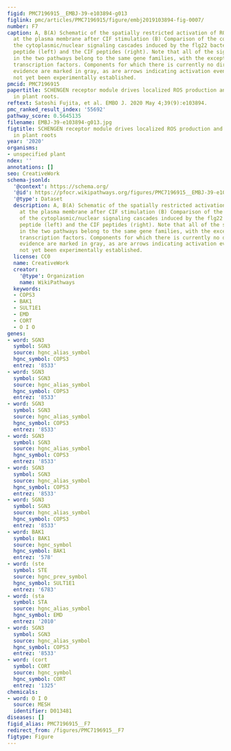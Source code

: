 ```yaml
---
figid: PMC7196915__EMBJ-39-e103894-g013
figlink: pmc/articles/PMC7196915/figure/embj2019103894-fig-0007/
number: F7
caption: A, B(A) Schematic of the spatially restricted activation of ROS production
  at the plasma membrane after CIF stimulation (B) Comparison of the components of
  the cytoplasmic/nuclear signaling cascades induced by the flg22 bacterial pattern
  peptide (left) and the CIF peptides (right). Note that all of the signaling components
  in the two pathways belong to the same gene families, with the exception of the
  transcription factors. Components for which there is currently no direct experimental
  evidence are marked in gray, as are arrows indicating activation events that have
  not yet been experimentally established.
pmcid: PMC7196915
papertitle: SCHENGEN receptor module drives localized ROS production and lignification
  in plant roots.
reftext: Satoshi Fujita, et al. EMBO J. 2020 May 4;39(9):e103894.
pmc_ranked_result_index: '55692'
pathway_score: 0.5645135
filename: EMBJ-39-e103894-g013.jpg
figtitle: SCHENGEN receptor module drives localized ROS production and lignification
  in plant roots
year: '2020'
organisms:
- unspecified plant
ndex: ''
annotations: []
seo: CreativeWork
schema-jsonld:
  '@context': https://schema.org/
  '@id': https://pfocr.wikipathways.org/figures/PMC7196915__EMBJ-39-e103894-g013.html
  '@type': Dataset
  description: A, B(A) Schematic of the spatially restricted activation of ROS production
    at the plasma membrane after CIF stimulation (B) Comparison of the components
    of the cytoplasmic/nuclear signaling cascades induced by the flg22 bacterial pattern
    peptide (left) and the CIF peptides (right). Note that all of the signaling components
    in the two pathways belong to the same gene families, with the exception of the
    transcription factors. Components for which there is currently no direct experimental
    evidence are marked in gray, as are arrows indicating activation events that have
    not yet been experimentally established.
  license: CC0
  name: CreativeWork
  creator:
    '@type': Organization
    name: WikiPathways
  keywords:
  - COPS3
  - BAK1
  - SULT1E1
  - EMD
  - CORT
  - O I O
genes:
- word: SGN3
  symbol: SGN3
  source: hgnc_alias_symbol
  hgnc_symbol: COPS3
  entrez: '8533'
- word: SGN3
  symbol: SGN3
  source: hgnc_alias_symbol
  hgnc_symbol: COPS3
  entrez: '8533'
- word: SGN3
  symbol: SGN3
  source: hgnc_alias_symbol
  hgnc_symbol: COPS3
  entrez: '8533'
- word: SGN3
  symbol: SGN3
  source: hgnc_alias_symbol
  hgnc_symbol: COPS3
  entrez: '8533'
- word: SGN3
  symbol: SGN3
  source: hgnc_alias_symbol
  hgnc_symbol: COPS3
  entrez: '8533'
- word: SGN3
  symbol: SGN3
  source: hgnc_alias_symbol
  hgnc_symbol: COPS3
  entrez: '8533'
- word: BAK1
  symbol: BAK1
  source: hgnc_symbol
  hgnc_symbol: BAK1
  entrez: '578'
- word: (ste
  symbol: STE
  source: hgnc_prev_symbol
  hgnc_symbol: SULT1E1
  entrez: '6783'
- word: (sta
  symbol: STA
  source: hgnc_alias_symbol
  hgnc_symbol: EMD
  entrez: '2010'
- word: SGN3
  symbol: SGN3
  source: hgnc_alias_symbol
  hgnc_symbol: COPS3
  entrez: '8533'
- word: (cort
  symbol: CORT
  source: hgnc_symbol
  hgnc_symbol: CORT
  entrez: '1325'
chemicals:
- word: O I O
  source: MESH
  identifier: D013481
diseases: []
figid_alias: PMC7196915__F7
redirect_from: /figures/PMC7196915__F7
figtype: Figure
---
```

